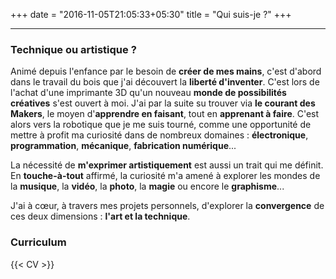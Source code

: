 +++
date = "2016-11-05T21:05:33+05:30"
title = "Qui suis-je ?"
+++

---

### Technique ou artistique ?

Animé depuis l'enfance par le besoin de **créer de mes mains**, c'est d'abord dans le travail du bois que j'ai découvert la **liberté d'inventer**. C'est lors de l'achat d'une imprimante 3D qu'un nouveau **monde de possibilités créatives** s'est ouvert à moi. J'ai par la suite su trouver via **le courant des Makers**, le moyen d'**apprendre en faisant**, tout en **apprenant à faire**. C'est alors vers la robotique que je me suis tourné, comme une opportunité de mettre à profit ma curiosité dans de nombreux domaines : **électronique**, **programmation**, **mécanique**, **fabrication numérique**...

La nécessité de **m'exprimer artistiquement** est aussi un trait qui me définit. En **touche-à-tout** affirmé, la curiosité m'a amené à explorer les mondes de la **musique**, la **vidéo**, la **photo**, la **magie** ou encore le **graphisme**...

J'ai à cœur, à travers mes projets personnels, d'explorer la **convergence** de ces deux dimensions : **l'art et la technique**.

### Curriculum

{{< CV >}}
